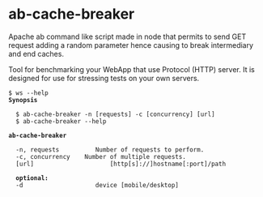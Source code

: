 # ab-cache-breaker
Apache ab command like script made in node that permits to send GET request adding a random parameter  hence causing to break intermediary and end caches.

Tool  for benchmarking your WebApp that use Protocol (HTTP) server. It is designed for use for stressing tests on your own servers. 

<pre><code>$ ws --help
<strong>Synopsis</strong>

  $ ab-cache-breaker -n [requests] -c [concurrency] [url]
  $ ab-cache-breaker --help

<strong>ab-cache-breaker</strong>

  -n, requests          Number of requests to perform.
  -c, concurrency    Number of multiple requests.
  [url]                     [http[s]://]hostname[:port]/path
  
  <strong>optional:</strong>
  -d                    device [mobile/desktop] 
  
        
</code></pre>